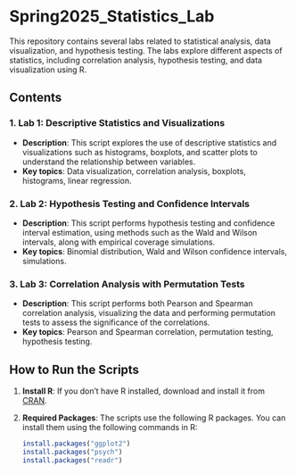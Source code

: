 # Spring2025_Statistics_Lab

This repository contains several labs related to statistical analysis, data visualization, and hypothesis testing. The labs explore different aspects of statistics, including correlation analysis, hypothesis testing, and data visualization using R.

## Contents

### 1. **Lab 1: Descriptive Statistics and Visualizations**
   - **Description**: This script explores the use of descriptive statistics and visualizations such as histograms, boxplots, and scatter plots to understand the relationship between variables.
   - **Key topics**: Data visualization, correlation analysis, boxplots, histograms, linear regression.

### 2. **Lab 2: Hypothesis Testing and Confidence Intervals**
   - **Description**: This script performs hypothesis testing and confidence interval estimation, using methods such as the Wald and Wilson intervals, along with empirical coverage simulations.
   - **Key topics**: Binomial distribution, Wald and Wilson confidence intervals, simulations.

### 3. **Lab 3: Correlation Analysis with Permutation Tests**
   - **Description**: This script performs both Pearson and Spearman correlation analysis, visualizing the data and performing permutation tests to assess the significance of the correlations.
   - **Key topics**: Pearson and Spearman correlation, permutation testing, hypothesis testing.

## How to Run the Scripts

1. **Install R**: If you don’t have R installed, download and install it from [CRAN](https://cran.r-project.org/).

2. **Required Packages**: The scripts use the following R packages. You can install them using the following commands in R:

   ```R
   install.packages("ggplot2")
   install.packages("psych")
   install.packages("readr")
